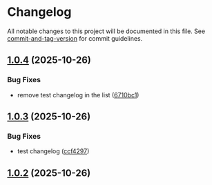# Changelog

All notable changes to this project will be documented in this file. See [commit-and-tag-version](https://github.com/absolute-version/commit-and-tag-version) for commit guidelines.

## [1.0.4](https://github.com/AzamAzis/odin-recipes/compare/v1.0.3...v1.0.4) (2025-10-26)


### Bug Fixes

* remove test changelog in the list ([6710bc1](https://github.com/AzamAzis/odin-recipes/commit/6710bc1c4ebc497f98bdca5402d69c7c4af70826))

## [1.0.3](https://github.com/AzamAzis/odin-recipes/compare/v1.0.2...v1.0.3) (2025-10-26)


### Bug Fixes

* test changelog ([ccf4297](https://github.com/AzamAzis/odin-recipes/commit/ccf4297970904cab975e82443b39adefcf84d149))

## [1.0.2](https://github.com/AzamAzis/odin-recipes/compare/v1.0.1...v1.0.2) (2025-10-26)
